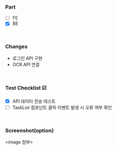 ### Part
  - [ ] FE
  - [X] BE
<br>

### Changes
  - 로그인 API 구현
  - OCR API 연결
<br>

### Test Checklist ☑️
  - [X] API 데이터 전송 테스트
  - [ ] TaskList 컴포넌트 클릭 이벤트 발생 시 오류 여부 확인
<br>

### Screenshot(option)
<image 첨부>
<br>